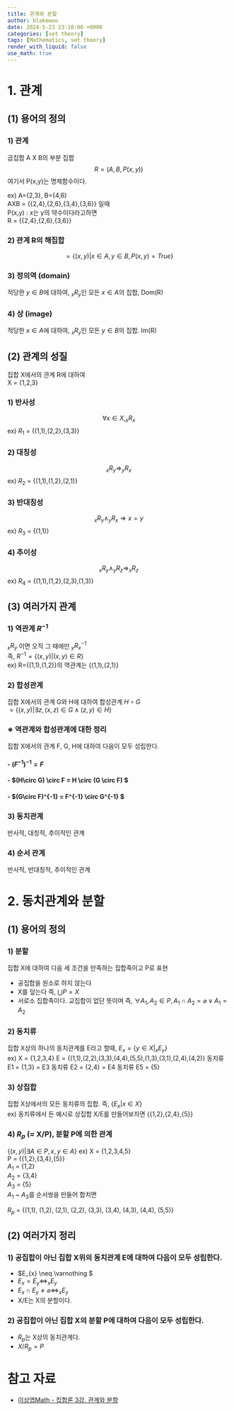 ```yaml
---
title: 관계와 분할
author: blakewoo
date: 2024-5-23 23:10:00 +0900
categories: [set theory]
tags: [Mathematics, set theory] 
render_with_liquid: false
use_math: true
---
```



# 1. 관계
## (1) 용어의 정의
### 1) 관계
곱집합 A X B의 부분 집합
$$R = (A, B, P(x,y))$$
여기서 P(x,y)는 명제함수이다.

ex) A={2,3}, B={4,6}   
AXB = {{2,4},{2,6},{3,4},{3,6}} 일때   
P(x,y) : x는 y의 약수이다라고하면   
R = {{2,4},{2,6},{3,6}}

### 2) 관계 R의 해집합
$$ = \left\{ (x,y) | x \in A, y \in B, P(x,y) = True \right\} $$


### 3) 정의역 (domain)
적당한 $y \in B$에 대하여, $_{x}R_{y}$인 모든 $x \in A$의 집합, Dom(R)

### 4) 상 (image)
적당한 $x \in A$에 대하여, $_{x}R_{y}$인 모든 $y \in B$의 집합. Im(R)

## (2) 관계의 성질
집합 X에서의 관계 R에 대하여    
X = {1,2,3}

### 1) 반사성
$$\forall x \in X,  _{x}R_{x}$$
ex) $R_{1}$ = {(1,1),(2,2},(3,3)}

### 2) 대칭성
$$_{x}R_{y} \Rightarrow _{y}R_{x}$$
ex) $R_{2}$ = {(1,1),(1,2},(2,1)}

### 3) 반대칭성
$$_{x}R_{y} \wedge _{y}R_{x} \Rightarrow x =y$$
ex) $R_{3}$ = {(1,1)}

### 4) 추이성
$$_{x}R_{y} \wedge _{y}R_{z} \Rightarrow  _{x}R_{z}$$
ex) $R_{4}$ = {(1,1),(1,2},(2,3),(1,3)}

## (3) 여러가지 관계
### 1) 역관계 $R^{-1}$
$_{x}R_{y}$ 이면 오직 그 때에만 $_{y}R^{-1}_{x}$   
즉, $R^{-1}=  \left\{ (x,y) | (x,y) \in R \right\}$   
ex) R={(1,1),(1,2)}의 역관계는 {(1,1),(2,1)}


### 2) 합성관계
집합 X에서의 관계 G와 H에 대하여 합성관계 $H \circ G$   
$= \left\{ (x,y) | \exists z, (x,z)\in G \wedge (z,y)\in H \right\}$

### ※ 역관계와 합성관계에 대한 정리
집합 X에서의 관계 F, G, H에 대하여 다음이 모두 성립한다.

#### - $(F^{-1})^{-1} = F$

#### - $(H\circ G) \circ F = H \circ (G \circ F) $

#### - $(G\circ F)^{-1} = F^{-1} \circ G^{-1} $

### 3) 동치관계
반사적, 대칭적, 추이적인 관계

### 4) 순서 관계
반사적, 반대칭적, 추이적인 관계

# 2. 동치관계와 분할
## (1) 용어의 정의
### 1) 분할
집합 X에 대하여 다음 세 조건을 만족하는 집합족이고 P로 표현
- 공집합을 원소로 하지 않는다
- X를 덮는다 즉, $\bigcup P = X$
- 서로소 집합족이다. 교집합이 없단 뜻이며 즉, $\forall A_{1}, A_{2} \in P, A_{1} \cap A_{2} = \varnothing \vee A_{1}= A_{2}$

### 2) 동치류
집합 X상의 하나의 동치관계를 E라고 할때,
$E_{x} = \left\{ y \in X | _{x}E_{y} \right\}$   
ex) X = {1,2,3,4}
E = {(1,1),(2,2),(3,3),(4,4),(5,5),(1,3),(3,1),(2,4),(4,2)}
동치류 E1 = {1,3} = E3
동치류 E2 = {2,4} = E4
동치류 E5 = {5}

### 3) 상집합
집합 X상에서의 모든 동치류의 집합. 즉,
$\left\{ E_{x} | x\in X \right\}$   
ex) 동치류에서 든 예시로 상집합 X/E를 만들어보자면
{{1,2},{2,4},{5}}

### 4) $R_{p}$ (= X/P), 분할 P에 의한 관계
$\left\{ (x,y) | \exists A\in P, x,y \in A \right\}$
ex) X = {1,2,3,4,5}    
P = {{1,2},{3,4},{5}}   
$A_{1}$ = {1,2}   
$A_{2}$ = {3,4}   
$A_{3}$ = {5}   
$A_{1}$ ~ $A_{3}$를 순서쌍을 만들어 합치면

$R_{p}$ = {(1,1), (1,2), (2,1), (2,2), (3,3), (3,4), (4,3), (4,4), (5,5)}

## (2) 여러가지 정리

### 1) 공집합이 아닌 집합 X위의 동치관계 E에 대하여 다음이 모두 성립한다.

- $E_{x} \neq \varnothing $
- $E_{x} = E_{y} \Leftrightarrow _{x}E_{y}$
- $E_{x} \cap E_{y} \neq \varnothing  \Leftrightarrow _{x}E_{y}$
- X/E는 X의 분할이다.

### 2) 공집합이 아닌 집합 X의 분할 P에 대하여 다음이 모두 성립한다.

- $R_{p}$는 X상의 동치관계다.
- $X/R_{p}=P$

# 참고 자료
- [이상엽Math - 집합론 3강. 관계와 분할](https://youtu.be/4qgSJ8KuzOw?list=PL127T2Zu76FveA8TGXZU-PSSt7GTMhKp6)
